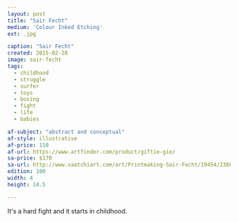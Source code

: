 ```yaml
---
layout: post
title: "Sair Fecht"
medium: 'Colour Inked Etching'
ext: .jpg

caption: "Sair Fecht"
created: 2015-02-28
image: sair-fecht
tags:
  - childhood
  - struggle
  - surfer
  - toys
  - boxing
  - fight
  - life
  - babies

af-subject: "abstract and conceptual"
af-style: illustrative
af-price: 110
af-url: https://www.artfinder.com/product/giftie-gie/
sa-price: $170
sa-url: http://www.saatchiart.com/art/Printmaking-Sair-Fecht/19454/2368230/view
edition: 100
width: 4
height: 14.5

---
```


It's a hard fight and it starts in childhood.
